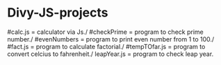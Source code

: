 # Divy-JS-projects
 #calc.js = calculator via Js./
 #checkPrime = program to check prime number./
 #evenNumbers = program to print even number from 1 to 100./
	#fact.js = program to calculate factorial./
	#tempTOfar.js = program to convert celcius to fahrenheit./
	leapYear.js = program to check leap year.

